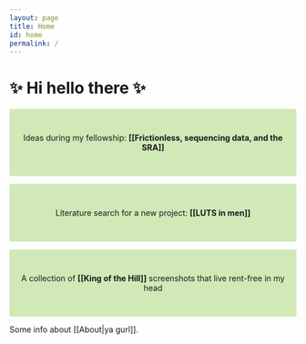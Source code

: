 ```yaml
---
layout: page
title: Home
id: home
permalink: /
---
```



# ✨ Hi hello there ✨

<div align="center">
<p style="padding: 3em 1em; background: #d0e9b7; border-radius: 2px;">
  Ideas during my fellowship: <span style="font-weight: bold">[[Frictionless, sequencing data, and the SRA]]</span> 
</p>


<p style="padding: 3em 1em; background: #d0e9b7; border-radius: 2px;">
  Literature search for a new project: <span style="font-weight: bold">[[LUTS in men]]</span> 
</p>


<p style="padding: 3em 1em; background: #d0e9b7; border-radius: 2px;">
  A collection of <span style="font-weight: bold">[[King of the Hill]]</span> screenshots that live rent-free in my head 
</p>
</div>

Some info about [[About|ya gurl]].


<style>
  .wrapper {
    max-width: 46em;
  }
</style>
